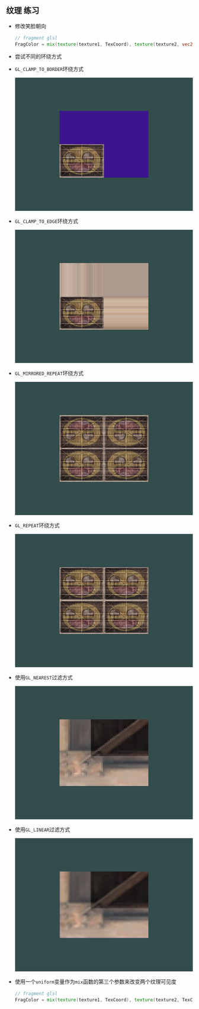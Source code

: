 ## 纹理 练习

- 修改笑脸朝向

  ```glsl
  // fragment glsl
  FragColor = mix(texture(texture1, TexCoord), texture(texture2, vec2(-TexCoord.x, TextCoord.y)), 0.2);
  ```
  
- 尝试不同的环绕方式

- `GL_CLAMP_TO_BORDER`环绕方式

  ![image-20210421215156603](../../static/images/image-20210421215156603.png)

- `GL_CLAMP_TO_EDGE`环绕方式

  ![image-20210421215241280](../../static/images/image-20210421215241280.png)

- `GL_MIRRORED_REPEAT`环绕方式

  ![image-20210421215319864](../../static/images/image-20210421215319864.png)

- `GL_REPEAT`环绕方式

  ![image-20210421215400944](../../static/images/image-20210421215400944.png)

- 使用`GL_NEAREST`过滤方式

  ![image-20210421214856449](../../static/images/image-20210421214856449.png)

- 使用`GL_LINEAR`过滤方式

  ![image-20210421215031627](../../static/images/image-20210421215031627.png)

- 使用一个`uniform`变量作为`mix`函数的第三个参数来改变两个纹理可见度

  ```glsl
  // fragment glsl
  FragColor = mix(texture(texture1, TexCoord), texture(texture2, TexCoord), abs(sin(factor * 0.2)));
  ```

  
